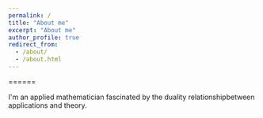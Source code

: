 ```yaml
---
permalink: /
title: "About me"
excerpt: "About me"
author_profile: true
redirect_from: 
  - /about/
  - /about.html
---
```


======

I'm an applied mathematician fascinated by the duality relationshipbetween applications and theory.
